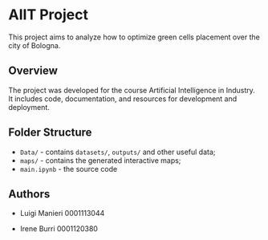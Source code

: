 # AIIT Project

This project aims to analyze how to optimize green cells placement over the city of Bologna.

## Overview

The project was developed for the course Artificial Intelligence in Industry.
It includes code, documentation, and resources for development and deployment.

## Folder Structure

- `Data/` - contains `datasets/`, `outputs/` and other useful data;
- `maps/` - contains the generated interactive maps;
- `main.ipynb` - the source code

## Authors

- Luigi Manieri 0001113044

- Irene Burri 0001120380